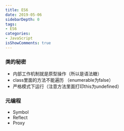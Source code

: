 ```yaml
---
title: ES6
date: 2019-05-06
sidebarDepth: 0
tags:
- ES6
categories:
- JavaScript
isShowComments: true
---
```


### 类的秘密

- 内部工作机制就是原型操作（所以是语法糖）
- class里面的方法不能遍历 （enumerable为false）
- 严格模式下运行（注意方法里面打印this为undefined）

### 元编程
- Symbol
- Reflect
- Proxy
